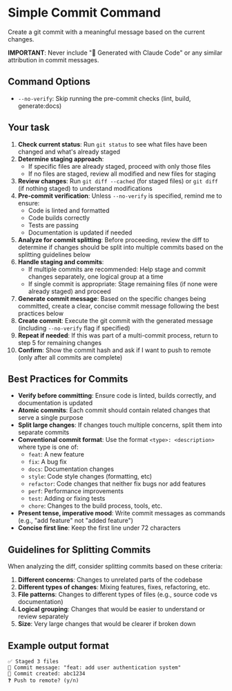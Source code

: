 # Simple Commit Command

Create a git commit with a meaningful message based on the current changes.

**IMPORTANT**: Never include "🤖 Generated with Claude Code" or any similar attribution in commit messages.

## Command Options
* `--no-verify`: Skip running the pre-commit checks (lint, build, generate:docs)

## Your task

1. **Check current status**: Run `git status` to see what files have been changed and what's already staged
2. **Determine staging approach**:
   - If specific files are already staged, proceed with only those files
   - If no files are staged, review all modified and new files for staging
3. **Review changes**: Run `git diff --cached` (for staged files) or `git diff` (if nothing staged) to understand modifications
4. **Pre-commit verification**: Unless `--no-verify` is specified, remind me to ensure:
   - Code is linted and formatted
   - Code builds correctly
   - Tests are passing
   - Documentation is updated if needed
5. **Analyze for commit splitting**: Before proceeding, review the diff to determine if changes should be split into multiple commits based on the splitting guidelines below
6. **Handle staging and commits**:
   - If multiple commits are recommended: Help stage and commit changes separately, one logical group at a time
   - If single commit is appropriate: Stage remaining files (if none were already staged) and proceed
7. **Generate commit message**: Based on the specific changes being committed, create a clear, concise commit message following the best practices below
8. **Create commit**: Execute the git commit with the generated message (including `--no-verify` flag if specified)
9. **Repeat if needed**: If this was part of a multi-commit process, return to step 5 for remaining changes
10. **Confirm**: Show the commit hash and ask if I want to push to remote (only after all commits are complete)

## Best Practices for Commits

* **Verify before committing**: Ensure code is linted, builds correctly, and documentation is updated
* **Atomic commits**: Each commit should contain related changes that serve a single purpose
* **Split large changes**: If changes touch multiple concerns, split them into separate commits
* **Conventional commit format**: Use the format `<type>: <description>` where type is one of:
   * `feat`: A new feature
   * `fix`: A bug fix
   * `docs`: Documentation changes
   * `style`: Code style changes (formatting, etc)
   * `refactor`: Code changes that neither fix bugs nor add features
   * `perf`: Performance improvements
   * `test`: Adding or fixing tests
   * `chore`: Changes to the build process, tools, etc.
* **Present tense, imperative mood**: Write commit messages as commands (e.g., "add feature" not "added feature")
* **Concise first line**: Keep the first line under 72 characters

## Guidelines for Splitting Commits

When analyzing the diff, consider splitting commits based on these criteria:
1. **Different concerns**: Changes to unrelated parts of the codebase
2. **Different types of changes**: Mixing features, fixes, refactoring, etc.
3. **File patterns**: Changes to different types of files (e.g., source code vs documentation)
4. **Logical grouping**: Changes that would be easier to understand or review separately
5. **Size**: Very large changes that would be clearer if broken down

## Example output format

```
✅ Staged 3 files
📝 Commit message: "feat: add user authentication system"
🎯 Commit created: abc1234
❓ Push to remote? (y/n)
```